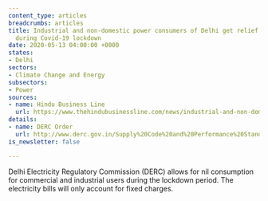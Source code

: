 ```yaml
---
content_type: articles
breadcrumbs: articles
title: Industrial and non-domestic power consumers of Delhi get relief in bills raised
  during Covid-19 lockdown
date: 2020-05-13 04:00:00 +0000
states:
- Delhi
sectors:
- Climate Change and Energy
subsectors:
- Power
sources:
- name: Hindu Business Line
  url: https://www.thehindubusinessline.com/news/industrial-and-non-domestic-power-consumers-of-delhi-get-relief-in-bills-raised-during-covid-19-lockdown/article31515670.ece
details:
- name: DERC Order
  url: http://www.derc.gov.in/Supply%20Code%20and%20Performance%20Standards/Provisional%20billing%20for%20industrial%20and%20non-domestic%20consumers%20-%2004.05.2020.pdf
is_newsletter: false

---
```

Delhi Electricity Regulatory Commission (DERC) allows for nil consumption for commercial and industrial users during the lockdown period. The electricity bills will only account for fixed charges.

